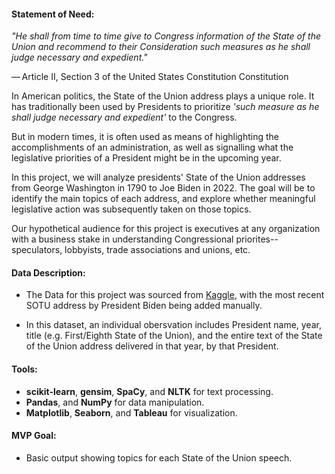#### Statement of Need:

*"He shall from time to time give to Congress information of the State of the Union and recommend to their Consideration such measures as he shall judge necessary and expedient."*

— Article II, Section 3 of the United States Constitution Constitution

In American politics, the State of the Union address plays a unique role. It has traditionally been used by Presidents to prioritize *'such measure as he shall judge necessary and expedient'* to the Congress. 

But in modern times, it is often used as means of highlighting the accomplishments of an administration, as well as signalling what the legislative priorities of a President might be in the upcoming year. 

In this project, we will analyze presidents' State of the Union addresses from George Washington in 1790 to Joe Biden in 2022. The goal will be to identify the main topics of each address, and explore whether meaningful legislative action was subsequently taken on those topics. 

Our hypothetical audience for this project is executives at any organization with a business stake in understanding Congressional priorites-- speculators, lobbyists, trade associations and unions, etc.

#### Data Description:
- The Data for this project was sourced from [Kaggle](https://www.kaggle.com/jyronw/us-state-of-the-union-addresses-1790-2019), with the most recent SOTU address by President Biden being added manually.

- In this dataset, an individual obersvation includes President name, year, title (e.g. First/Eighth State of the Union), and the entire text of the State of the Union address delivered in that year, by that President.

#### Tools:
- **scikit-learn**, **gensim**, **SpaCy**, and **NLTK** for text processing.
- **Pandas**, and **NumPy** for data manipulation.
- **Matplotlib**, **Seaborn**, and **Tableau** for visualization.

#### MVP Goal:
* Basic output showing topics for each State of the Union speech.
